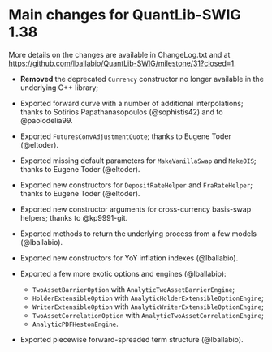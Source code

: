 Main changes for QuantLib-SWIG 1.38
===================================

More details on the changes are available in ChangeLog.txt and at
<https://github.com/lballabio/QuantLib-SWIG/milestone/31?closed=1>.

- **Removed** the deprecated `Currency` constructor no longer
  available in the underlying C++ library;

- Exported forward curve with a number of additional interpolations;
  thanks to Sotirios Papathanasopoulos (@sophistis42) and to
  @paolodelia99.

- Exported `FuturesConvAdjustmentQuote`; thanks to Eugene Toder
  (@eltoder).

- Exported missing default parameters for `MakeVanillaSwap` and
  `MakeOIS`; thanks to Eugene Toder (@eltoder).

- Exported new constructors for `DepositRateHelper` and
  `FraRateHelper`; thanks to Eugene Toder (@eltoder).

- Exported new constructor arguments for cross-currency basis-swap
  helpers; thanks to @kp9991-git.

- Exported methods to return the underlying process from a few models
  (@lballabio).

- Exported new constructors for YoY inflation indexes (@lballabio).

- Exported a few more exotic options and engines (@lballabio):
  - `TwoAssetBarrierOption` with `AnalyticTwoAssetBarrierEngine`;
  - `HolderExtensibleOption` with `AnalyticHolderExtensibleOptionEngine`;
  - `WriterExtensibleOption` with `AnalyticWriterExtensibleOptionEngine`;
  - `TwoAssetCorrelationOption` with `AnalyticTwoAssetCorrelationEngine`;
  - `AnalyticPDFHestonEngine`.

- Exported piecewise forward-spreaded term structure (@lballabio).
